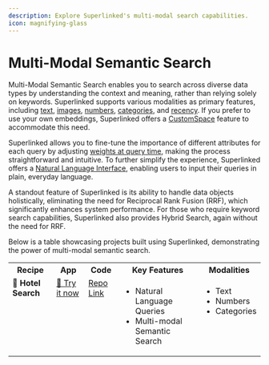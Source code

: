 ```yaml
---
description: Explore Superlinked's multi-modal search capabilities.
icon: magnifying-glass
---
```


# Multi-Modal Semantic Search

Multi-Modal Semantic Search enables you to search across diverse data types by understanding the context and meaning, rather than relying solely on keywords. Superlinked supports various modalities as primary features, including [text](https://github.com/superlinked/superlinked/blob/main/notebook/feature/text_embedding.ipynb), [images](https://github.com/superlinked/superlinked/blob/main/notebook/image_search_e_commerce.ipynb), [numbers](https://github.com/superlinked/superlinked/blob/main/notebook/feature/number_embedding_minmax.ipynb), [categories](https://github.com/superlinked/superlinked/blob/main/notebook/feature/categorical_embedding.ipynb), and [recency](https://github.com/superlinked/superlinked/blob/main/notebook/feature/recency_embedding.ipynb). If you prefer to use your own embeddings, Superlinked offers a [CustomSpace](https://github.com/superlinked/superlinked/blob/main/notebook/feature/custom_space.ipynb) feature to accommodate this need.

Superlinked allows you to fine-tune the importance of different attributes for each query by adjusting [weights at query time](https://github.com/superlinked/superlinked/blob/main/notebook/feature/dynamic_parameters.ipynb), making the process straightforward and intuitive. To further simplify the experience, Superlinked offers a [Natural Language Interface](https://github.com/superlinked/superlinked/blob/main/notebook/feature/natural_language_querying.ipynb), enabling users to input their queries in plain, everyday language.

A standout feature of Superlinked is its ability to handle data objects holistically, eliminating the need for Reciprocal Rank Fusion (RRF), which significantly enhances system performance. For those who require keyword search capabilities, Superlinked also provides Hybrid Search, again without the need for RRF.

Below is a table showcasing projects built using Superlinked, demonstrating the power of multi-modal semantic search.

<table>
    <tr>
    <th valign="top">Recipe</th>
    <th valign="top">App</th>
    <th valign="top">Code</th>
    <th valign="top">Key Features</th>
    <th valign="top">Modalities</th>
  </tr>
  <tr>
    <td valign="top">
      <strong>🏨 Hotel Search</strong><br>
    </td>
    <td valign="top">
      <a href="https://hotel-search-recipe.superlinked.io/">🚀 Try it now</a>
    </td>
    <td valign="top">
      <a href="https://github.com/superlinked/superlinked-recipes/blob/main/projects/hotel-search">Repo Link</a>
    </td>
    <td valign="top">
        <ul>
            <li>Natural Language Queries</li>
            <li>Multi-modal Semantic Search</li>
        </ul>
    </td>
    <td valign="top">
        <ul>
            <li>Text</li>
            <li>Numbers</li>
            <li>Categories</li>
        </ul>
    </td>
  </tr>
</table>